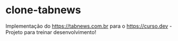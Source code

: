 # clone-tabnews
Implementação do https://tabnews.com.br para o https://curso.dev - Projeto para treinar desenvolvimento!
